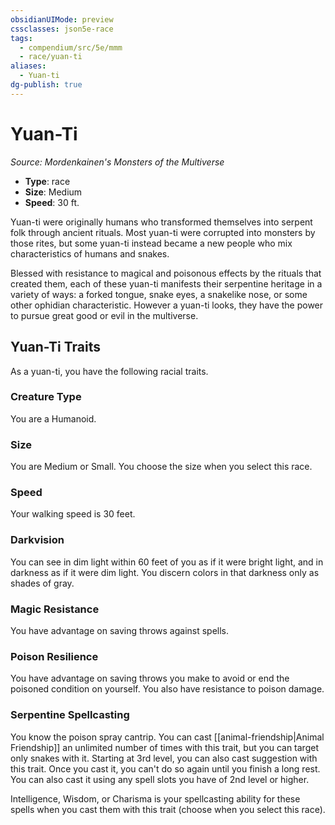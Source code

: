 ```yaml
---
obsidianUIMode: preview
cssclasses: json5e-race
tags:
  - compendium/src/5e/mmm
  - race/yuan-ti
aliases:
  - Yuan-ti
dg-publish: true
---
```

# Yuan-Ti
*Source: Mordenkainen's Monsters of the Multiverse*  

- **Type**: race
- **Size**: Medium
- **Speed**: 30 ft.

Yuan-ti were originally humans who transformed themselves into serpent folk through ancient rituals. Most yuan-ti were corrupted into monsters by those rites, but some yuan-ti instead became a new people who mix characteristics of humans and snakes.

Blessed with resistance to magical and poisonous effects by the rituals that created them, each of these yuan-ti manifests their serpentine heritage in a variety of ways: a forked tongue, snake eyes, a snakelike nose, or some other ophidian characteristic. However a yuan-ti looks, they have the power to pursue great good or evil in the multiverse.

## Yuan-Ti Traits

As a yuan-ti, you have the following racial traits.

### Creature Type

You are a Humanoid.

### Size

You are Medium or Small. You choose the size when you select this race.

### Speed

Your walking speed is 30 feet.


### Darkvision

You can see in dim light within 60 feet of you as if it were bright light, and in darkness as if it were dim light. You discern colors in that darkness only as shades of gray.


### Magic Resistance

You have advantage on saving throws against spells.


### Poison Resilience

You have advantage on saving throws you make to avoid or end the poisoned condition on yourself. You also have resistance to poison damage.


### Serpentine Spellcasting

You know the poison spray cantrip. You can cast [[animal-friendship|Animal Friendship]] an unlimited number of times with this trait, but you can target only snakes with it. Starting at 3rd level, you can also cast suggestion with this trait. Once you cast it, you can't do so again until you finish a long rest. You can also cast it using any spell slots you have of 2nd level or higher.

Intelligence, Wisdom, or Charisma is your spellcasting ability for these spells when you cast them with this trait (choose when you select this race).